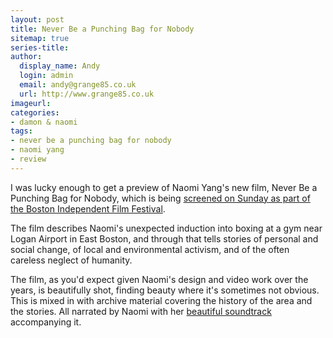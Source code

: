 ```yaml
---
layout: post
title: Never Be a Punching Bag for Nobody
sitemap: true
series-title:
author:
  display_name: Andy
  login: admin
  email: andy@grange85.co.uk
  url: http://www.grange85.co.uk
imageurl:
categories:
- damon & naomi
tags:
- never be a punching bag for nobody
- naomi yang
- review
---
```

I was lucky enough to get a preview of Naomi Yang's new film, Never Be a Punching Bag for Nobody, which is being [screened on Sunday as part of the Boston Independent Film Festival](https://www.fullofwishes.co.uk/2023/04/14/tickets-on-sale-for-the-premiere-of-naomi-yang-s-new-film/).

The film describes Naomi's unexpected induction into boxing at a gym near Logan Airport in East Boston, and through that tells stories of personal and social change, of local and environmental activism, and of the often careless neglect of humanity. 

The film, as you'd expect given Naomi's design and video work over the years, is beautifully shot, finding beauty where it's sometimes not obvious. This is mixed in with archive material covering the history of the area and the stories. All narrated by Naomi with her [beautiful soundtrack]() accompanying it.
